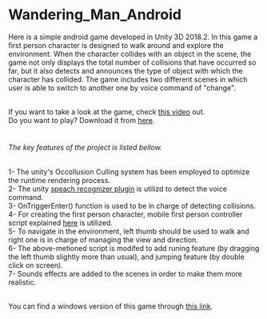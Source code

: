 # Wandering_Man_Android

Here is a simple android game developed in Unity 3D 2018.2. In this game a first person character is designed to walk around and explore the environment. When the character collides with an object in the scene, the game not only displays the total number of collisions that have occurred so far, but it also detects and announces the type of object with which the character has collided. The game includes two different scenes in which user is able to switch to another one by voice command of "change".
<br />
<br />

If you want to take a look at the game, check [this video](https://drive.google.com/file/d/1zi_8XNhvWQN8bb9IM9a9rbudchWbaJu6/view?usp=sharing) out.<br />
Do you want to play? Download it from [here](https://github.com/saeidmetvaei/Wandering_Man_Android/raw/main/Demo_App/Wandering%20Man.apk).
<br />
<br />

###### The key features of the project is listed bellow. <br />
1- The unity's Occollusion Culling system has been employed to optimize the runtime rendering process. <br />
2- The unity [speach recognizer plugin](https://github.com/EricBatlle/UnityAndroidSpeechRecognizer) is utilizd to detect the voice command. <br />
3- OnTriggerEnter() function is used to be in charge of detecting collisions. <br />
4- For creating the first person character, mobile first person controller script explained [here](https://youtu.be/lYJtTYveYg0) is utilized. <br />
5- To navigate in the environment, left thumb should be used to walk and right one is in charge of managing the view and direction. <br />
6- The above-metioned script is modifed to add runing feature (by dragging the left thumb slightly more than usual), and jumping feature (by double click on screen). <br />
7- Sounds effects are added to the scenes in order to make them more realistic. <br />
<br />

You can find a windows version of this game through [this link](https://github.com/saeidmetvaei/Wandering-Man-Windows).
